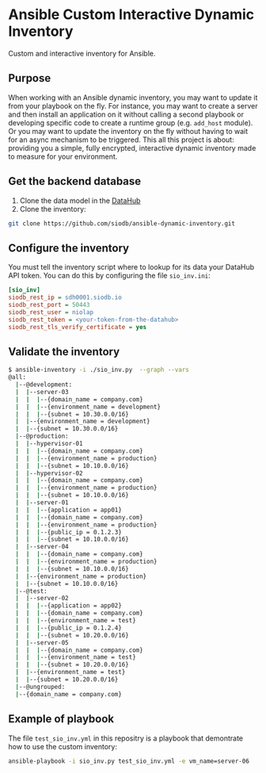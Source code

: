 # Ansible Custom Interactive Dynamic Inventory

Custom and interactive inventory for Ansible.

## Purpose

When working with an Ansible dynamic inventory, you may want to update it
from your playbook on the fly. For instance, you may want to create a server and
then install an application on it without calling a second playbook or developing
specific code to create a runtime group (e.g. `add_host` module). Or you may
want to update the inventory on the fly without having to wait for an async mechanism
to be triggered. This all this project is about: providing you a simple, fully
encrypted, interactive dynamic inventory made to measure for your environment.

## Get the backend database

1. Clone the data model in the [DataHub](https://datahub.siodb.io/niolap/u3_ansible/clone)
2. Clone the inventory:

```bash
git clone https://github.com/siodb/ansible-dynamic-inventory.git
```

## Configure the inventory

You must tell the inventory script where to lookup for its data your
DataHub API token. You can do this by configuring the file `sio_inv.ini`:

```ini
[sio_inv]
siodb_rest_ip = sdh0001.siodb.io
siodb_rest_port = 50443
siodb_rest_user = niolap
siodb_rest_token = <your-token-from-the-datahub>
siodb_rest_tls_verify_certificate = yes
```

## Validate the inventory

```bash
$ ansible-inventory -i ./sio_inv.py  --graph --vars
@all:
  |--@development:
  |  |--server-03
  |  |  |--{domain_name = company.com}
  |  |  |--{environment_name = development}
  |  |  |--{subnet = 10.30.0.0/16}
  |  |--{environment_name = development}
  |  |--{subnet = 10.30.0.0/16}
  |--@production:
  |  |--hypervisor-01
  |  |  |--{domain_name = company.com}
  |  |  |--{environment_name = production}
  |  |  |--{subnet = 10.10.0.0/16}
  |  |--hypervisor-02
  |  |  |--{domain_name = company.com}
  |  |  |--{environment_name = production}
  |  |  |--{subnet = 10.10.0.0/16}
  |  |--server-01
  |  |  |--{application = app01}
  |  |  |--{domain_name = company.com}
  |  |  |--{environment_name = production}
  |  |  |--{public_ip = 0.1.2.3}
  |  |  |--{subnet = 10.10.0.0/16}
  |  |--server-04
  |  |  |--{domain_name = company.com}
  |  |  |--{environment_name = production}
  |  |  |--{subnet = 10.10.0.0/16}
  |  |--{environment_name = production}
  |  |--{subnet = 10.10.0.0/16}
  |--@test:
  |  |--server-02
  |  |  |--{application = app02}
  |  |  |--{domain_name = company.com}
  |  |  |--{environment_name = test}
  |  |  |--{public_ip = 0.1.2.4}
  |  |  |--{subnet = 10.20.0.0/16}
  |  |--server-05
  |  |  |--{domain_name = company.com}
  |  |  |--{environment_name = test}
  |  |  |--{subnet = 10.20.0.0/16}
  |  |--{environment_name = test}
  |  |--{subnet = 10.20.0.0/16}
  |--@ungrouped:
  |--{domain_name = company.com}
```

## Example of playbook

The file `test_sio_inv.yml` in this repositry is a playbook that demontrate
how to use the custom inventory:

```bash
ansible-playbook -i sio_inv.py test_sio_inv.yml -e vm_name=server-06
```
